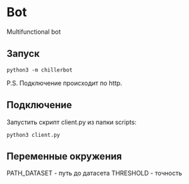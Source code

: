 # Bot
Multifunctional bot


## Запуск
```
python3 -m chillerbot
```
P.S. Подключение происходит по http.

## Подключение
Запустить скрипт client.py из папки scripts:
```
python3 client.py
```

## Переменные окружения
PATH_DATASET - путь до датасета
THRESHOLD - точность
